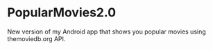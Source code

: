 # PopularMovies2.0
New version of my Android app that shows you popular movies using themoviedb.org API.
